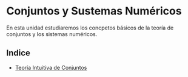 # Conjuntos y Sustemas Numéricos

En esta unidad estudiaremos los concpetos básicos de la teoría de conjuntos y los sistemas numéricos.

## Indice

- [Teoría Intuitiva de Conjuntos](1.%20Teroría%20intuitiva%20de%20Conjuntos/readme.md)